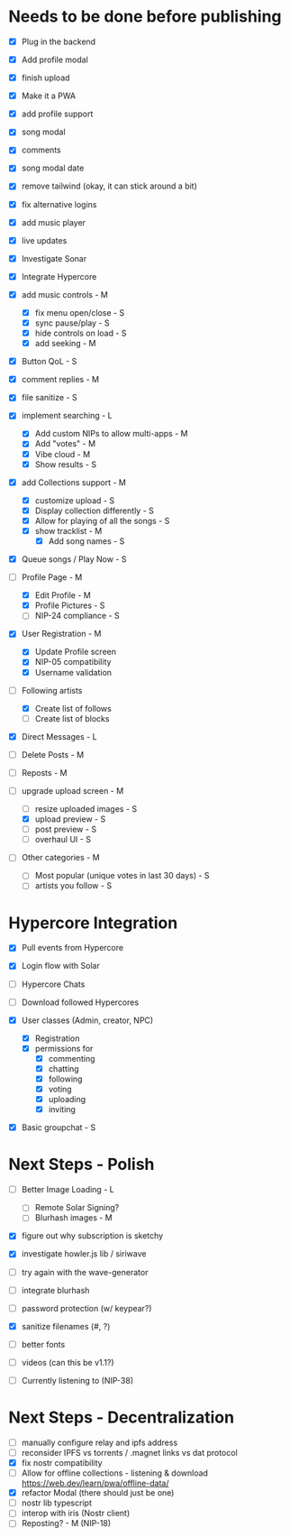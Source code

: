 # Needs to be done before publishing
- [x] Plug in the backend
- [x] Add profile modal
- [x] finish upload
- [x] Make it a PWA
- [x] add profile support
- [x] song modal
- [x] comments
- [x] song modal date
- [x] remove tailwind (okay, it can stick around a bit)
- [x] fix alternative logins
- [x] add music player
- [x] live updates
- [x] Investigate Sonar
- [x] Integrate Hypercore
- [x] add music controls - M
    - [x] fix menu open/close - S
    - [x] sync pause/play - S
    - [x] hide controls on load - S
    - [x] add seeking - M

- [x] Button QoL - S
- [x] comment replies - M

- [x] file sanitize - S

- [x] implement searching - L
    - [x] Add custom NIPs to allow multi-apps - M
    - [x] Add "votes" - M
    - [x] Vibe cloud - M 
    - [x] Show results - S

- [x] add Collections support - M
    - [x] customize upload - S
    - [x] Display collection differently - S
    - [x] Allow for playing of all the songs - S
    - [x] show tracklist - M
        - [x] Add song names - S

- [x] Queue songs / Play Now - S

- [ ] Profile Page - M
    - [x] Edit Profile - M
    - [x] Profile Pictures - S
    - [ ] NIP-24 compliance - S

- [x] User Registration - M
    - [x] Update Profile screen
    - [x] NIP-05 compatibility
    - [x] Username validation

- [ ] Following artists
    - [x] Create list of follows
    - [ ] Create list of blocks

- [x] Direct Messages - L

- [ ] Delete Posts - M
- [ ] Reposts - M

- [ ] upgrade upload screen - M
    - [ ] resize uploaded images - S
    - [x] upload preview - S 
    - [ ] post preview - S 
    - [ ] overhaul UI - S

- [ ] Other categories - M
    - [ ] Most popular (unique votes in last 30 days) - S
    - [ ] artists you follow - S

# Hypercore Integration
- [x] Pull events from Hypercore
- [x] Login flow with Solar

- [ ] Hypercore Chats

- [ ] Download followed Hypercores

- [x] User classes (Admin, creator, NPC)
    - [x] Registration 
    - [x] permissions for
        - [x] commenting
        - [x] chatting
        - [x] following
        - [x] voting
        - [x] uploading
        - [x] inviting

- [x] Basic groupchat - S

# Next Steps - Polish
- [ ] Better Image Loading - L
    - [ ] Remote Solar Signing?
    - [ ] Blurhash images - M

- [x] figure out why subscription is sketchy
- [x] investigate howler.js lib / siriwave
- [ ] try again with the wave-generator
- [ ] integrate blurhash
- [ ] password protection (w/ keypear?)
- [x] sanitize filenames (#, ?)
- [ ] better fonts

- [ ] videos (can this be v1.1?)
- [ ] Currently listening to (NIP-38)

# Next Steps - Decentralization
- [ ] manually configure relay and ipfs address
- [ ] reconsider IPFS vs torrents / .magnet links vs dat protocol
- [x] fix nostr compatibility
- [ ] Allow for offline collections - listening & download https://web.dev/learn/pwa/offline-data/
- [x] refactor Modal (there should just be one)
- [ ] nostr lib typescript
- [ ] interop with iris (Nostr client)
- [ ] Reposting? - M (NIP-18)
